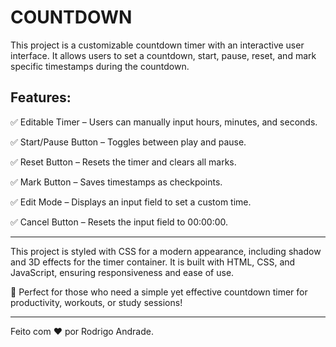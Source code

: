# COUNTDOWN
This project is a customizable countdown timer with an interactive user interface. It allows users to set a countdown, start, pause, reset, and mark specific timestamps during the countdown.


## Features:

✅ Editable Timer – Users can manually input hours, minutes, and seconds.

✅ Start/Pause Button – Toggles between play and pause.

✅ Reset Button – Resets the timer and clears all marks.

✅ Mark Button – Saves timestamps as checkpoints.

✅ Edit Mode – Displays an input field to set a custom time.

✅ Cancel Button – Resets the input field to 00:00:00.

-------------------------------------------------------------------------------

This project is styled with CSS for a modern appearance, including shadow and 3D effects for the timer container. It is built with HTML, CSS, and JavaScript, ensuring responsiveness and ease of use.

🚀 Perfect for those who need a simple yet effective countdown timer for productivity, workouts, or study sessions!

-------------------------------------------------------------------------------------------------------------------------------------------

Feito com ❤️ por Rodrigo Andrade.
